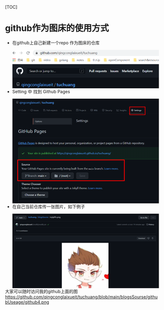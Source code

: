 [TOC]

# github作为图床的使用方式

- 在github上自己新建一个repo 作为图床的仓库

  <img src="https://github.com/qingconglaixueit/tuchuang/blob/main/blogsSourse/githubUseage/github1.png?raw=true" style="zoom: 80%;" align="left" />

- Setting 中 找到 Github Pages

  <img src="https://github.com/qingconglaixueit/tuchuang/blob/main/blogsSourse/githubUseage/github2.png?raw=true" style="zoom: 80%;" align="left" />

  <img src="https://github.com/qingconglaixueit/tuchuang/blob/main/blogsSourse/githubUseage/github3.png?raw=true" style="zoom: 80%;" align="left" />

- 在自己当前仓库传一张图片，如下例子

  <img src="https://github.com/qingconglaixueit/tuchuang/blob/main/blogsSourse/githubUseage/github4.png?raw=true" style="zoom: 60%;" align="left" />



大家可以随时访问我的github上面的图 https://github.com/qingconglaixueit/tuchuang/blob/main/blogsSourse/githubUseage/github4.png